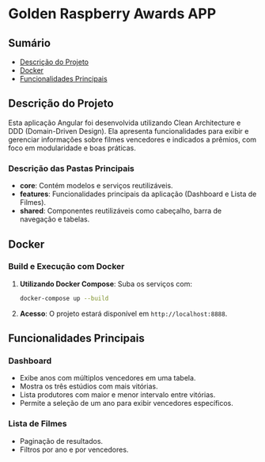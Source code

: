 # Golden Raspberry Awards APP

## Sumário
- [Descrição do Projeto](#descrição-do-projeto)
- [Docker](#docker)
- [Funcionalidades Principais](#funcionalidades-principais)

## Descrição do Projeto
Esta aplicação Angular foi desenvolvida utilizando Clean Architecture e DDD (Domain-Driven Design). Ela apresenta funcionalidades para exibir e gerenciar informações sobre filmes vencedores e indicados a prêmios, com foco em modularidade e boas práticas.

### Descrição das Pastas Principais
- **core**: Contém modelos e serviços reutilizáveis.
- **features**: Funcionalidades principais da aplicação (Dashboard e Lista de Filmes).
- **shared**: Componentes reutilizáveis como cabeçalho, barra de navegação e tabelas.

## Docker

### Build e Execução com Docker

1. **Utilizando Docker Compose**:
   Suba os serviços com:
   ```bash
   docker-compose up --build
   ```

2. **Acesso**:
   O projeto estará disponível em `http://localhost:8888`.

## Funcionalidades Principais

### Dashboard
- Exibe anos com múltiplos vencedores em uma tabela.
- Mostra os três estúdios com mais vitórias.
- Lista produtores com maior e menor intervalo entre vitórias.
- Permite a seleção de um ano para exibir vencedores específicos.

### Lista de Filmes
- Paginação de resultados.
- Filtros por ano e por vencedores.
